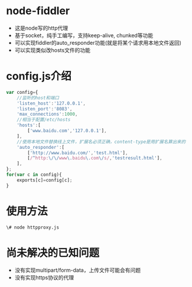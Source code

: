 # node-fiddler

- 这是node写的http代理
- 基于socket，纯手工编写，支持keep-alive, chunked等功能
- 可以实现fiddler的auto\_responder功能(就是将某个请求用本地文件返回)
- 可以实现类似改hosts文件的功能

# config.js介绍

```javascript
var config={
    //监听的host和端口
    'listen_host':'127.0.0.1',
    'listen_port':'8083',
    'max_connections':1000,
    //相当于配置/etc/hosts
    'hosts':[
        ['www.baidu.com','127.0.0.1'],
    ],
    //使用本地文件替换线上文件，扩展名必须正确，content-type是用扩展名算出来的
    'auto_responder':[
        ['http://www.baidu.com/','test.html'],
        [/^http:\/\/www\.baidu\.com\/s/,'testresult.html'],
    ],
};
for(var c in config){
    exports[c]=config[c];
}
```

# 使用方法

```bash
\# node httpproxy.js
```


# 尚未解决的已知问题

- 没有实现multipart/form-data，上传文件可能会有问题
- 没有实现https协议的代理
